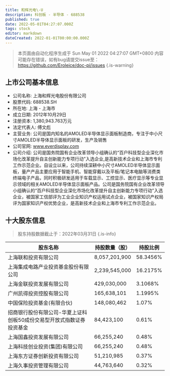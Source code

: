 ```yaml
---
title: 和辉光电\-U
description: 科创板 - 半导体 - 688538
published: true
date: 2022-05-01T04:27:07.000Z
tags: stock
editor: markdown
dateCreated: 2022-01-01T00:00:00.000Z
---
```


> 本页面由自动化程序生成于 Sun May 01 2022 04:27:07 GMT+0800
> 内容可能存在错误，如有bug请提交issue至：https://github.com/Eroleice/doc-pi/issues
{.is-warning}

## 上市公司基本信息
- 公司名称: 上海和辉光电股份有限公司
- 股票代码: 688538.SH
- 所在地: 上海 - 上海市
- 成立日期: 2012年10月29日
- 注册资本: 1,380,943.763万元
- 法定代表人: 傅文彪
- 主营业务: 公司是国内知名的AMOLED半导体显示面板制造商，专注于中小尺寸AMOLED半导体显示面板的研发，生产及销售
- 公司官网: www.everdisplay.com
- 公司介绍: 公司是国务院国有企业改革领导小组确认的“百户科技型企业深化市场化改革提升自主创新能力专项行动”入选企业,是高新技术企业和上海市专利工作示范企业。自设立以来，公司持续深耕中小尺寸AMOLED半导体显示面板，量产产品主要应用于智能手机、智能穿戴以及平板/笔记本电脑等消费类终端电子产品，同时积极研发适用于车载显示、工控显示、医疗显示等专业显示领域的相关AMOLED半导体显示面板产品。公司是国务院国有企业改革领导小组确认的“百户科技型企业深化市场化改革提升自主创新能力专项行动”入选企业，被国家工信部评为工业企业知识产权运用试点企业，被国家知识产权局评为国家知识产权优势企业，是高新技术企业和上海市专利工作示范企业。


## 十大股东信息
> 股东持股数据截止于：2022年03月31日
{.is-info}

| 股东名称 | 持股数量（股） | 持股比例 |
| --- | --- | --- |
| 上海联和投资有限公司 | 8,057,201,900 | 58.3456% |
| 上海集成电路产业投资基金股份有限公司 | 2,239,545,000 | 16.2175% |
| 上海金联投资发展有限公司 | 429,030,000 | 3.1068% |
| 广州凯得投资控股有限公司 | 165,638,101 | 1.1995% |
| 中国保险投资基金(有限合伙) | 148,080,462 | 1.07% |
| 招商银行股份有限公司-华夏上证科创板50成份交易型开放式指数证券投资基金 | 84,423,100 | 0.61% |
| 上海国鑫投资发展有限公司 | 66,255,240 | 0.48% |
| 上海科技创业投资(集团)有限公司 | 66,255,240 | 0.48% |
| 上海东方证券创新投资有限公司 | 51,210,985 | 0.37% |
| 上海久事投资管理有限公司 | 44,763,640 | 0.32% |




